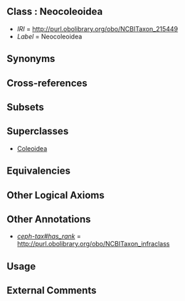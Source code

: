 
## Class : Neocoleoidea

 * *IRI* = http://purl.obolibrary.org/obo/NCBITaxon_215449
 * *Label* = Neocoleoidea

## Synonyms


## Cross-references


## Subsets


## Superclasses

 * [Coleoidea](../../NCBITaxon/06/NCBITaxon_6606.md)

## Equivalencies


## Other Logical Axioms


## Other Annotations

 * *[ceph-tax#has_rank](../../ceph-tax#has/nk/ceph-tax#has_rank.md)* = http://purl.obolibrary.org/obo/NCBITaxon_infraclass

## Usage


## External Comments

